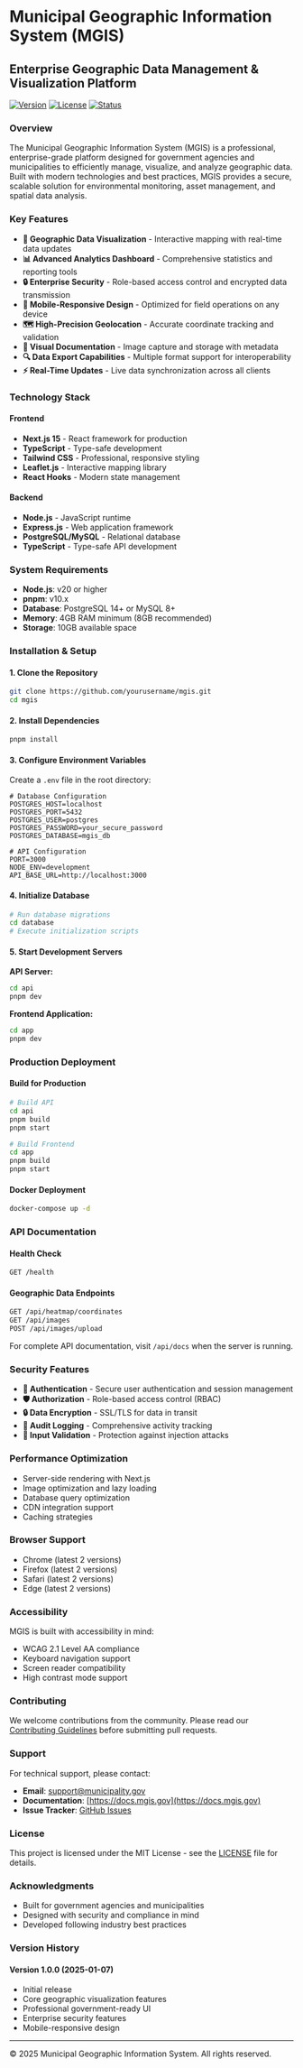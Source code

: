 # Municipal Geographic Information System (MGIS)

## Enterprise Geographic Data Management & Visualization Platform

[![Version](https://img.shields.io/badge/version-1.0.0-blue.svg)](https://github.com/yourusername/mgis)
[![License](https://img.shields.io/badge/license-MIT-green.svg)](LICENSE)
[![Status](https://img.shields.io/badge/status-operational-success.svg)](https://github.com/yourusername/mgis)

### Overview

The Municipal Geographic Information System (MGIS) is a professional, enterprise-grade platform designed for government agencies and municipalities to efficiently manage, visualize, and analyze geographic data. Built with modern technologies and best practices, MGIS provides a secure, scalable solution for environmental monitoring, asset management, and spatial data analysis.

### Key Features

- **📍 Geographic Data Visualization** - Interactive mapping with real-time data updates
- **📊 Advanced Analytics Dashboard** - Comprehensive statistics and reporting tools
- **🔒 Enterprise Security** - Role-based access control and encrypted data transmission
- **📱 Mobile-Responsive Design** - Optimized for field operations on any device
- **🗺️ High-Precision Geolocation** - Accurate coordinate tracking and validation
- **📸 Visual Documentation** - Image capture and storage with metadata
- **🔍 Data Export Capabilities** - Multiple format support for interoperability
- **⚡ Real-Time Updates** - Live data synchronization across all clients

### Technology Stack

#### Frontend

- **Next.js 15** - React framework for production
- **TypeScript** - Type-safe development
- **Tailwind CSS** - Professional, responsive styling
- **Leaflet.js** - Interactive mapping library
- **React Hooks** - Modern state management

#### Backend

- **Node.js** - JavaScript runtime
- **Express.js** - Web application framework
- **PostgreSQL/MySQL** - Relational database
- **TypeScript** - Type-safe API development

### System Requirements

- **Node.js**: v20 or higher
- **pnpm**: v10.x
- **Database**: PostgreSQL 14+ or MySQL 8+
- **Memory**: 4GB RAM minimum (8GB recommended)
- **Storage**: 10GB available space

### Installation & Setup

#### 1. Clone the Repository

```bash
git clone https://github.com/yourusername/mgis.git
cd mgis
```

#### 2. Install Dependencies

```bash
pnpm install
```

#### 3. Configure Environment Variables

Create a `.env` file in the root directory:

```env
# Database Configuration
POSTGRES_HOST=localhost
POSTGRES_PORT=5432
POSTGRES_USER=postgres
POSTGRES_PASSWORD=your_secure_password
POSTGRES_DATABASE=mgis_db

# API Configuration
PORT=3000
NODE_ENV=development
API_BASE_URL=http://localhost:3000
```

#### 4. Initialize Database

```bash
# Run database migrations
cd database
# Execute initialization scripts
```

#### 5. Start Development Servers

**API Server:**

```bash
cd api
pnpm dev
```

**Frontend Application:**

```bash
cd app
pnpm dev
```

### Production Deployment

#### Build for Production

```bash
# Build API
cd api
pnpm build
pnpm start

# Build Frontend
cd app
pnpm build
pnpm start
```

#### Docker Deployment

```bash
docker-compose up -d
```

### API Documentation

#### Health Check

```bash
GET /health
```

#### Geographic Data Endpoints

```bash
GET /api/heatmap/coordinates
GET /api/images
POST /api/images/upload
```

For complete API documentation, visit `/api/docs` when the server is running.

### Security Features

- **🔐 Authentication** - Secure user authentication and session management
- **🛡️ Authorization** - Role-based access control (RBAC)
- **🔒 Data Encryption** - SSL/TLS for data in transit
- **📝 Audit Logging** - Comprehensive activity tracking
- **🚨 Input Validation** - Protection against injection attacks

### Performance Optimization

- Server-side rendering with Next.js
- Image optimization and lazy loading
- Database query optimization
- CDN integration support
- Caching strategies

### Browser Support

- Chrome (latest 2 versions)
- Firefox (latest 2 versions)
- Safari (latest 2 versions)
- Edge (latest 2 versions)

### Accessibility

MGIS is built with accessibility in mind:

- WCAG 2.1 Level AA compliance
- Keyboard navigation support
- Screen reader compatibility
- High contrast mode support

### Contributing

We welcome contributions from the community. Please read our [Contributing Guidelines](CONTRIBUTING.md) before submitting pull requests.

### Support

For technical support, please contact:

- **Email**: support@municipality.gov
- **Documentation**: [https://docs.mgis.gov](https://docs.mgis.gov)
- **Issue Tracker**: [GitHub Issues](https://github.com/yourusername/mgis/issues)

### License

This project is licensed under the MIT License - see the [LICENSE](LICENSE) file for details.

### Acknowledgments

- Built for government agencies and municipalities
- Designed with security and compliance in mind
- Developed following industry best practices

### Version History

#### Version 1.0.0 (2025-01-07)

- Initial release
- Core geographic visualization features
- Professional government-ready UI
- Enterprise security features
- Mobile-responsive design

---

© 2025 Municipal Geographic Information System. All rights reserved.
